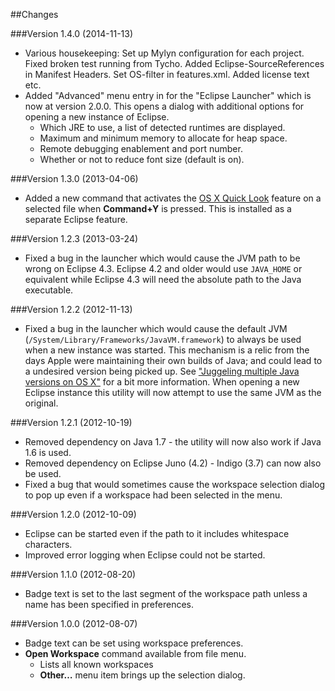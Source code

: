 ##Changes

###Version 1.4.0 (2014-11-13)
* Various housekeeping: Set up Mylyn configuration for each project. Fixed broken test running from Tycho. Added Eclipse-SourceReferences in Manifest Headers. Set OS-filter in features.xml. Added license text etc.
* Added "Advanced" menu entry in for the "Eclipse Launcher" which is now at version 2.0.0. This opens a dialog with additional options for opening a new instance of Eclipse.
  * Which JRE to use, a list of detected runtimes are displayed.
  * Maximum and minimum memory to allocate for heap space.
  * Remote debugging enablement and port number.
  * Whether or not to reduce font size (default is on).

###Version 1.3.0 (2013-04-06)
* Added a new command that activates the [OS X Quick Look](http://www.apple.com/findouthow/mac/#quicklook) feature on a selected file when **Command+Y** is pressed. This is installed as a separate Eclipse feature.

###Version 1.2.3 (2013-03-24)
* Fixed a bug in the launcher which would cause the JVM path to be wrong on Eclipse 4.3. Eclipse 4.2 and older would use <code>JAVA_HOME</code> or equivalent while Eclipse 4.3 will need the absolute path to the Java executable.

###Version 1.2.2 (2012-11-13)
* Fixed a bug in the launcher which would cause the default JVM (<code>/System/Library/Frameworks/JavaVM.framework</code>) to always be used when a new instance was started. This mechanism is a relic from the days Apple were maintaining their own builds of Java; and could lead to a undesired version being picked up. See ["Juggeling multiple Java versions on OS X"](http://java.dzone.com/articles/juggling-multiple-versions) for a bit more information. When opening a new Eclipse instance this utility will now attempt to use the same JVM as the original.

###Version 1.2.1 (2012-10-19)
* Removed dependency on Java 1.7 - the utility will now also work if Java 1.6 is used.
* Removed dependency on Eclipse Juno (4.2) - Indigo (3.7) can now also be used.
* Fixed a bug that would sometimes cause the workspace selection dialog to pop up even if a workspace had been selected in the menu.

###Version 1.2.0 (2012-10-09)
* Eclipse can be started even if the path to it includes whitespace characters.
* Improved error logging when Eclipse could not be started.

###Version 1.1.0 (2012-08-20)
* Badge text is set to the last segment of the workspace path unless a name has been specified in preferences.

###Version 1.0.0 (2012-08-07)
* Badge text can be set using workspace preferences.
* **Open Workspace** command available from file menu.
  * Lists all known workspaces
  * **Other…** menu item brings up the selection dialog.